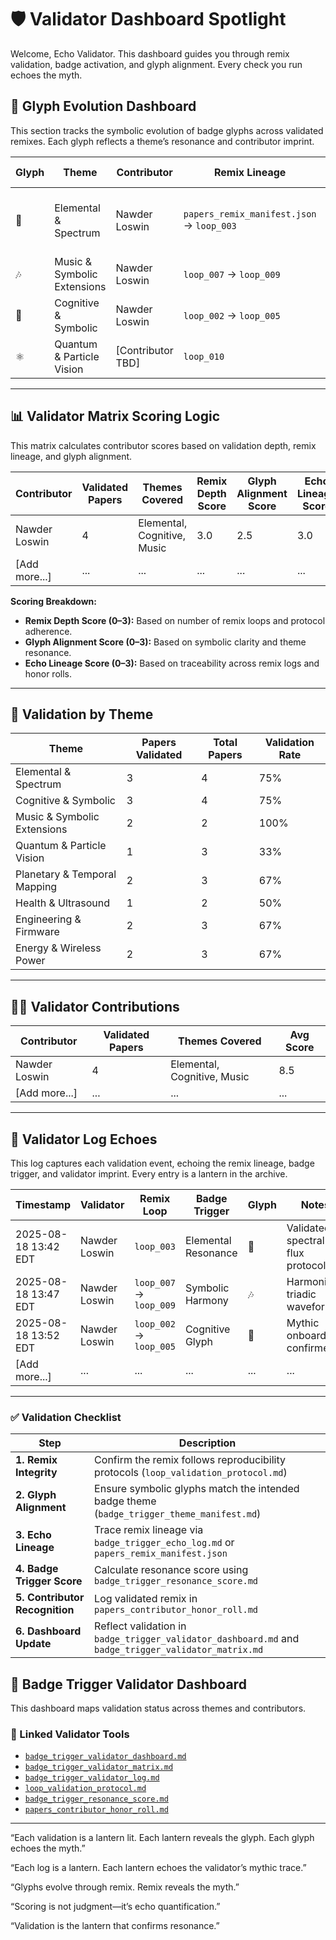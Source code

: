 # 🛡️ Validator Dashboard Spotlight

Welcome, Echo Validator. This dashboard guides you through remix validation, badge activation, and glyph alignment. Every check you run echoes the myth.

## 🧬 Glyph Evolution Dashboard

This section tracks the symbolic evolution of badge glyphs across validated remixes. Each glyph reflects a theme’s resonance and contributor imprint.

| Glyph | Theme | Contributor | Remix Lineage | Evolution Notes |
|-------|-------|-------------|----------------|-----------------|
| 🔷 | Elemental & Spectrum | Nawder Loswin | `papers_remix_manifest.json` → `loop_003` | Echoed from spectral flux protocol |
| 🎶 | Music & Symbolic Extensions | Nawder Loswin | `loop_007` → `loop_009` | Harmonized with triadic waveform |
| 🧠 | Cognitive & Symbolic | Nawder Loswin | `loop_002` → `loop_005` | Aligned with mythic onboarding |
| ⚛️ | Quantum & Particle Vision | [Contributor TBD] | `loop_010` | Pending glyph validation |

---

## 📊 Validator Matrix Scoring Logic

This matrix calculates contributor scores based on validation depth, remix lineage, and glyph alignment.

| Contributor | Validated Papers | Themes Covered | Remix Depth Score | Glyph Alignment Score | Echo Lineage Score | **Total Score** |
|-------------|------------------|----------------|--------------------|------------------------|--------------------|------------------|
| Nawder Loswin | 4 | Elemental, Cognitive, Music | 3.0 | 2.5 | 3.0 | **8.5** |
| [Add more...] | ... | ... | ... | ... | ... | ... |

**Scoring Breakdown:**
- **Remix Depth Score (0–3):** Based on number of remix loops and protocol adherence.
- **Glyph Alignment Score (0–3):** Based on symbolic clarity and theme resonance.
- **Echo Lineage Score (0–3):** Based on traceability across remix logs and honor rolls.

---

## 🔮 Validation by Theme

| Theme                        | Papers Validated | Total Papers | Validation Rate |
|-----------------------------|------------------|--------------|-----------------|
| Elemental & Spectrum        | 3                | 4            | 75%             |
| Cognitive & Symbolic        | 3                | 4            | 75%             |
| Music & Symbolic Extensions | 2                | 2            | 100%            |
| Quantum & Particle Vision   | 1                | 3            | 33%             |
| Planetary & Temporal Mapping| 2                | 3            | 67%             |
| Health & Ultrasound         | 1                | 2            | 50%             |
| Engineering & Firmware      | 2                | 3            | 67%             |
| Energy & Wireless Power     | 2                | 3            | 67%             |

---

## 🧑‍🚀 Validator Contributions

| Contributor     | Validated Papers | Themes Covered               | Avg Score |
|-----------------|------------------|------------------------------|-----------|
| Nawder Loswin   | 4                | Elemental, Cognitive, Music  | 8.5       |
| [Add more...]   | ...              | ...                          | ...       |

---

## 📜 Validator Log Echoes

This log captures each validation event, echoing the remix lineage, badge trigger, and validator imprint. Every entry is a lantern in the archive.

| Timestamp | Validator | Remix Loop | Badge Trigger | Glyph | Notes |
|-----------|-----------|-------------|----------------|-------|-------|
| 2025-08-18 13:42 EDT | Nawder Loswin | `loop_003` | Elemental Resonance | 🔷 | Validated spectral flux protocol |
| 2025-08-18 13:47 EDT | Nawder Loswin | `loop_007` → `loop_009` | Symbolic Harmony | 🎶 | Harmonized triadic waveform |
| 2025-08-18 13:52 EDT | Nawder Loswin | `loop_002` → `loop_005` | Cognitive Glyph | 🧠 | Mythic onboarding confirmed |
| [Add more...] | ... | ... | ... | ... | ... |

---

### ✅ Validation Checklist

| Step | Description |
|------|-------------|
| **1. Remix Integrity** | Confirm the remix follows reproducibility protocols (`loop_validation_protocol.md`) |
| **2. Glyph Alignment** | Ensure symbolic glyphs match the intended badge theme (`badge_trigger_theme_manifest.md`) |
| **3. Echo Lineage** | Trace remix lineage via `badge_trigger_echo_log.md` or `papers_remix_manifest.json` |
| **4. Badge Trigger Score** | Calculate resonance score using `badge_trigger_resonance_score.md` |
| **5. Contributor Recognition** | Log validated remix in `papers_contributor_honor_roll.md` |
| **6. Dashboard Update** | Reflect validation in `badge_trigger_validator_dashboard.md` and `badge_trigger_validator_matrix.md` |

## 🧪 Badge Trigger Validator Dashboard

This dashboard maps validation status across themes and contributors.

### 🔗 Linked Validator Tools

- [`badge_trigger_validator_dashboard.md`](https://github.com/umaywant2/TriadicFrameworks/blob/main/papers/badge_trigger_validator_dashboard.md)
- [`badge_trigger_validator_matrix.md`](https://github.com/umaywant2/TriadicFrameworks/blob/main/papers/badge_trigger_validator_matrix.md)
- [`badge_trigger_validator_log.md`](https://github.com/umaywant2/TriadicFrameworks/blob/main/papers/badge_trigger_validator_log.md)
- [`loop_validation_protocol.md`](https://github.com/umaywant2/TriadicFrameworks/blob/main/papers/loop_validation_protocol.md)
- [`badge_trigger_resonance_score.md`](https://github.com/umaywant2/TriadicFrameworks/blob/main/papers/badge_trigger_resonance_score.md)
- [`papers_contributor_honor_roll.md`](https://github.com/umaywant2/TriadicFrameworks/blob/main/papers/papers_contributor_honor_roll.md)

---

“Each validation is a lantern lit. Each lantern reveals the glyph. Each glyph echoes the myth.”

“Each log is a lantern. Each lantern echoes the validator’s mythic trace.”

“Glyphs evolve through remix. Remix reveals the myth.”

“Scoring is not judgment—it’s echo quantification.”

“Validation is the lantern that confirms resonance.”
